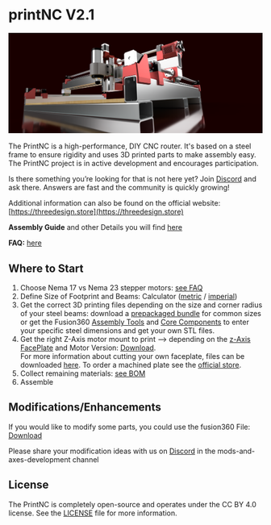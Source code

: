 # printNC V2.1
![printNC Logo](Media/Images/Nema17PrintNCRender.png)

The PrintNC is a high-performance, DIY CNC router. It's based on a steel frame to ensure rigidity and uses 3D printed parts to make assembly easy. The PrintNC project is in active development and encourages participation.

Is there something you’re looking for that is not here yet? Join [Discord](https://discord.gg/RxzPna6) and ask there. Answers are fast and the community is quickly growing!

Additional information can also be found on the official website: [https://threedesign.store](https://threedesign.store)

**Assembly Guide** and other Details you will find [here](Documentation/README.md)

**FAQ:** [here](Documentation/faq.md)

## Where to Start

1. Choose Nema 17 vs Nema 23 stepper motors: [see FAQ](Documentation/faq.md)
1. Define Size of Footprint and Beams: Calculator ([metric](https://threedesign.store/metric-frame-size-calculator/) / [imperial](https://threedesign.store/imperial-frame-size-calculator/))
1. Get the correct 3D printing files depending on the size and corner radius of your steel beams: download a [prepackaged bundle](Printed%20Parts/Bundles) for common sizes or get the Fusion360 [Assembly Tools](Printed%20Parts/Assembly%20Tools) and [Core Components](Printed%20Parts/Core%20Components) to enter your specific steel dimensions and get your own STL files.
1. Get the right Z-Axis motor mount to print --> depending on the [z-Axis FacePlate](Drawings/FacePlatesDXF) and Motor Version: [Download](Printed%20Parts/Bundles/Z%20Motor%20Mounts). 
<br />For more information about cutting your own faceplate, files can be downloaded [here](https://threedesign.store/downloads/). To order a machined plate see the [official store](https://threedesign.store/store/?model_number=faceplate).
1. Collect remaining materials: [see BOM](Documentation/bom.md)
1. Assemble

## Modifications/Enhancements
If you would like to modify some parts, you could use the fusion360 File:
[Download](https://drive.google.com/open?id=1qccpafKKw5RdyNG6PrTtAz_MatO8Yz8L) 

Please share your modification ideas with us on [Discord](https://discord.gg/RxzPna6) in the mods-and-axes-development channel


## License

The PrintNC is completely open-source and operates under the CC BY 4.0 license. See the [LICENSE](LICENSE.md) file for more information.
